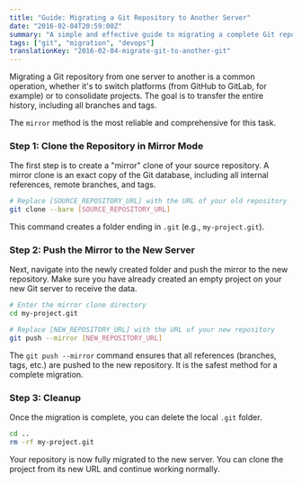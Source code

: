 ```yaml
---
title: "Guide: Migrating a Git Repository to Another Server"
date: "2016-02-04T20:59:00Z"
summary: "A simple and effective guide to migrating a complete Git repository, including all branches and tags, from one server to another."
tags: ["git", "migration", "devops"]
translationKey: "2016-02-04-migrate-git-to-another-git"
---
```


Migrating a Git repository from one server to another is a common operation, whether it's to switch platforms (from GitHub to GitLab, for example) or to consolidate projects. The goal is to transfer the entire history, including all branches and tags.

The `mirror` method is the most reliable and comprehensive for this task.

### Step 1: Clone the Repository in Mirror Mode

The first step is to create a "mirror" clone of your source repository. A mirror clone is an exact copy of the Git database, including all internal references, remote branches, and tags.

```bash
# Replace [SOURCE_REPOSITORY_URL] with the URL of your old repository
git clone --bare [SOURCE_REPOSITORY_URL]
```

This command creates a folder ending in `.git` (e.g., `my-project.git`).

### Step 2: Push the Mirror to the New Server

Next, navigate into the newly created folder and push the mirror to the new repository. Make sure you have already created an empty project on your new Git server to receive the data.

```bash
# Enter the mirror clone directory
cd my-project.git

# Replace [NEW_REPOSITORY_URL] with the URL of your new repository
git push --mirror [NEW_REPOSITORY_URL]
```

The `git push --mirror` command ensures that all references (branches, tags, etc.) are pushed to the new repository. It is the safest method for a complete migration.

### Step 3: Cleanup

Once the migration is complete, you can delete the local `.git` folder.

```bash
cd ..
rm -rf my-project.git
```

Your repository is now fully migrated to the new server. You can clone the project from its new URL and continue working normally.